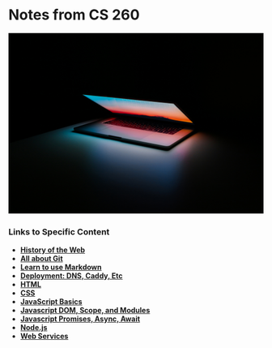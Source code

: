 # Notes from CS 260

![Web_Programmer](static/img/laptop.jpg)

### Links to Specific Content

- **[History of the Web](notes/history.md)**
- **[All about Git](notes/git.md)**
- **[Learn to use Markdown](notes/markdown.md)**
- **[Deployment: DNS, Caddy, Etc](notes/deployment.md)**
- **[HTML](notes/html.md)**
- **[CSS](notes/css.md)**
- **[JavaScript Basics](notes/javascript.md)**
- **[Javascript DOM, Scope, and Modules](notes/jsscope.md)**
- **[Javascript Promises, Async, Await](notes/jsasync.md)**
- **[Node.js](notes/nodejs.md)**
- **[Web Services](notes/webservice.md)**
